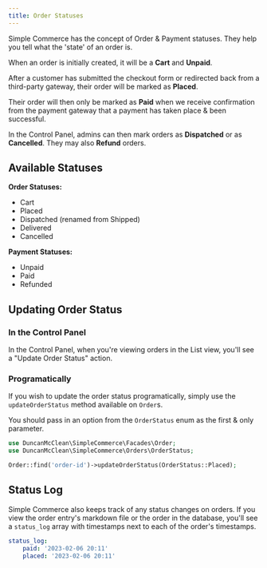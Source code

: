 ```yaml
---
title: Order Statuses
---
```


Simple Commerce has the concept of Order & Payment statuses. They help you tell what the 'state' of an order is.

When an order is initially created, it will be a **Cart** and **Unpaid**.

After a customer has submitted the checkout form or redirected back from a third-party gateway, their order will be marked as **Placed**.

Their order will then only be marked as **Paid** when we receive confirmation from the payment gateway that a payment has taken place & been successful.

In the Control Panel, admins can then mark orders as **Dispatched** or as **Cancelled**. They may also **Refund** orders.

## Available Statuses

**Order Statuses:**

-   Cart
-   Placed
-   Dispatched (renamed from Shipped)
-   Delivered
-   Cancelled

**Payment Statuses:**

-   Unpaid
-   Paid
-   Refunded

## Updating Order Status

### In the Control Panel

In the Control Panel, when you're viewing orders in the List view, you'll see a "Update Order Status" action.

### Programatically

If you wish to update the order status programatically, simply use the `updateOrderStatus` method available on `Order`s.

You should pass in an option from the `OrderStatus` enum as the first & only parameter.

```php
use DuncanMcClean\SimpleCommerce\Facades\Order;
use DuncanMcClean\SimpleCommerce\Orders\OrderStatus;

Order::find('order-id')->updateOrderStatus(OrderStatus::Placed);
```


## Status Log

Simple Commerce also keeps track of any status changes on orders. If you view the order entry's markdown file or the order in the database, you'll see a `status_log` array with timestamps next to each of the order's timestamps.

```yaml
status_log:
    paid: '2023-02-06 20:11'
    placed: '2023-02-06 20:11'
```
